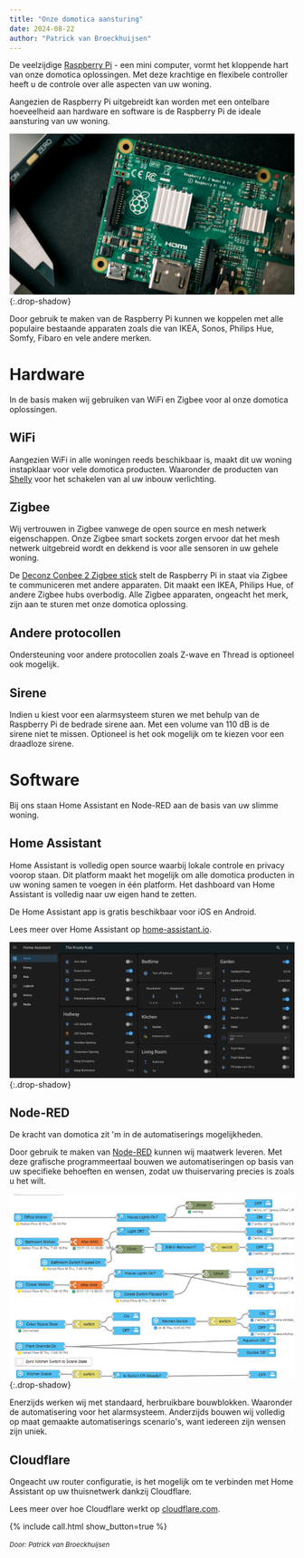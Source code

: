 ```yaml
---
title: "Onze domotica aansturing"
date: 2024-08-22
author: "Patrick van Broeckhuijsen"
---
```


De veelzijdige [Raspberry Pi](https://www.raspberrypi.com/) - een mini computer, vormt het kloppende hart van onze domotica oplossingen. Met deze krachtige en flexibele controller heeft u de controle over alle aspecten van uw woning.

Aangezien de Raspberry Pi uitgebreidt kan worden met een ontelbare hoeveelheid aan hardware en software is de Raspberry Pi de ideale aansturing van uw woning.

![Photo of Raspberry Pi by Harrison Broadbent on Unsplash](/images/harrison-broadbent-hSHNPyND_dU-unsplash.jpg){:.drop-shadow}

Door gebruik te maken van de Raspberry Pi kunnen we koppelen met alle populaire bestaande apparaten zoals die van IKEA, Sonos, Philips Hue, Somfy, Fibaro en vele andere merken. 

# Hardware

In de basis maken wij gebruiken van WiFi en Zigbee voor al onze domotica oplossingen.

## WiFi

Aangezien WiFi in alle woningen reeds beschikbaar is, maakt dit uw woning instapklaar voor vele domotica producten. Waaronder de producten van [Shelly](https://shelly.cloud/) voor het schakelen van al uw inbouw verlichting.

## Zigbee

Wij vertrouwen in Zigbee vanwege de open source en mesh netwerk eigenschappen. Onze Zigbee smart sockets zorgen ervoor dat het mesh netwerk uitgebreid wordt en dekkend is voor alle sensoren in uw gehele woning.

De [Deconz Conbee 2 Zigbee stick](https://phoscon.de/en/conbee2) stelt de Raspberry Pi in staat via Zigbee te communiceren met andere apparaten. Dit maakt een IKEA, Philips Hue, of andere Zigbee hubs overbodig. Alle Zigbee apparaten, ongeacht het merk, zijn aan te sturen met onze domotica oplossing.

## Andere protocollen

Ondersteuning voor andere protocollen zoals Z-wave en Thread is optioneel ook mogelijk.

## Sirene

Indien u kiest voor een alarmsysteem sturen we met behulp van de Raspberry Pi de bedrade sirene aan. Met een volume van 110 dB is de sirene niet te missen. Optioneel is het ook mogelijk om te kiezen voor een draadloze sirene.

# Software

Bij ons staan Home Assistant en Node-RED aan de basis van uw slimme woning.

## Home Assistant

Home Assistant is volledig open source waarbij lokale controle en privacy voorop staan. Dit platform maakt het mogelijk om alle domotica producten in uw woning samen te voegen in één platform. Het dashboard van Home Assistant is volledig naar uw eigen hand te zetten.

De Home Assistant app is gratis beschikbaar voor iOS en Android.

Lees meer over Home Assistant op [home-assistant.io](https://www.home-assistant.io/).

![Dashboard](/images/dashboard.png){:.drop-shadow}

## Node-RED

De kracht van domotica zit 'm in de automatiserings mogelijkheden. 

Door gebruik te maken van [Node-RED](https://nodered.org/) kunnen wij maatwerk leveren. Met deze grafische programmeertaal bouwen we automatiseringen op basis van uw specifieke behoeften en wensen, zodat uw thuiservaring precies is zoals u het wilt.

![Automatisering](/images/nodered.webp){:.drop-shadow}

Enerzijds werken wij met standaard, herbruikbare bouwblokken. Waaronder de automatisering voor het alarmsysteem. Anderzijds bouwen wij volledig op maat gemaakte automatiserings scenario's, want iedereen zijn wensen zijn uniek.

## Cloudflare

Ongeacht uw router configuratie, is het mogelijk om te verbinden met Home Assistant op uw thuisnetwerk dankzij Cloudflare.

Lees meer over hoe Cloudflare werkt op [cloudflare.com](https://www.cloudflare.com/).

{% include call.html show_button=true %}


<em><small>Door: Patrick van Broeckhuijsen</small></em>
